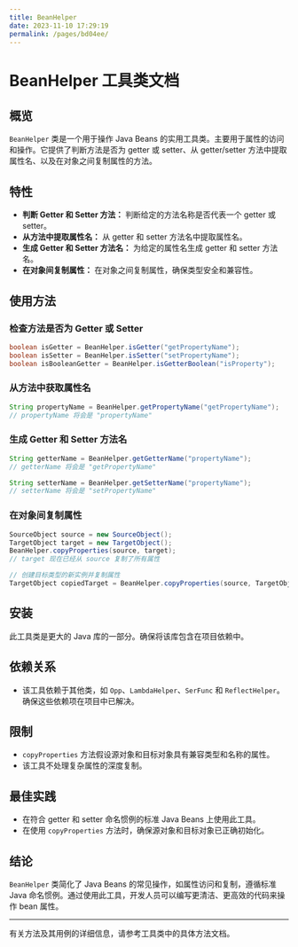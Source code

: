 ```yaml
---
title: BeanHelper
date: 2023-11-10 17:29:19
permalink: /pages/bd04ee/
---
```



# BeanHelper 工具类文档

## 概览
`BeanHelper` 类是一个用于操作 Java Beans 的实用工具类。主要用于属性的访问和操作。它提供了判断方法是否为 getter 或 setter、从 getter/setter 方法中提取属性名、以及在对象之间复制属性的方法。

## 特性
- **判断 Getter 和 Setter 方法：** 判断给定的方法名称是否代表一个 getter 或 setter。
- **从方法中提取属性名：** 从 getter 和 setter 方法名中提取属性名。
- **生成 Getter 和 Setter 方法名：** 为给定的属性名生成 getter 和 setter 方法名。
- **在对象间复制属性：** 在对象之间复制属性，确保类型安全和兼容性。

## 使用方法

### 检查方法是否为 Getter 或 Setter

```java
boolean isGetter = BeanHelper.isGetter("getPropertyName");
boolean isSetter = BeanHelper.isSetter("setPropertyName");
boolean isBooleanGetter = BeanHelper.isGetterBoolean("isProperty");
```

### 从方法中获取属性名

```java
String propertyName = BeanHelper.getPropertyName("getPropertyName");
// propertyName 将会是 "propertyName"
```

### 生成 Getter 和 Setter 方法名

```java
String getterName = BeanHelper.getGetterName("propertyName");
// getterName 将会是 "getPropertyName"

String setterName = BeanHelper.getSetterName("propertyName");
// setterName 将会是 "setPropertyName"
```

### 在对象间复制属性

```java
SourceObject source = new SourceObject();
TargetObject target = new TargetObject();
BeanHelper.copyProperties(source, target);
// target 现在已经从 source 复制了所有属性

// 创建目标类型的新实例并复制属性
TargetObject copiedTarget = BeanHelper.copyProperties(source, TargetObject.class);
```

## 安装

此工具类是更大的 Java 库的一部分。确保将该库包含在项目依赖中。

## 依赖关系
- 该工具依赖于其他类，如 `Opp`、`LambdaHelper`、`SerFunc` 和 `ReflectHelper`。确保这些依赖项在项目中已解决。

## 限制
- `copyProperties` 方法假设源对象和目标对象具有兼容类型和名称的属性。
- 该工具不处理复杂属性的深度复制。

## 最佳实践
- 在符合 getter 和 setter 命名惯例的标准 Java Beans 上使用此工具。
- 在使用 `copyProperties` 方法时，确保源对象和目标对象已正确初始化。

## 结论
`BeanHelper` 类简化了 Java Beans 的常见操作，如属性访问和复制，遵循标准 Java 命名惯例。通过使用此工具，开发人员可以编写更清洁、更高效的代码来操作 bean 属性。

---

有关方法及其用例的详细信息，请参考工具类中的具体方法文档。
```

